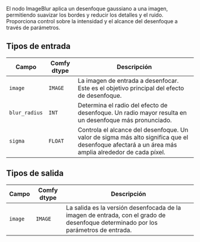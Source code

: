 
El nodo ImageBlur aplica un desenfoque gaussiano a una imagen, permitiendo suavizar los bordes y reducir los detalles y el ruido. Proporciona control sobre la intensidad y el alcance del desenfoque a través de parámetros.

## Tipos de entrada

| Campo          | Comfy dtype | Descripción                                                                   |
|----------------|-------------|-------------------------------------------------------------------------------|
| `image`        | `IMAGE`     | La imagen de entrada a desenfocar. Este es el objetivo principal del efecto de desenfoque. |
| `blur_radius`  | `INT`       | Determina el radio del efecto de desenfoque. Un radio mayor resulta en un desenfoque más pronunciado. |
| `sigma`        | `FLOAT`     | Controla el alcance del desenfoque. Un valor de sigma más alto significa que el desenfoque afectará a un área más amplia alrededor de cada píxel. |

## Tipos de salida

| Campo | Comfy dtype | Descripción                                                              |
|-------|-------------|--------------------------------------------------------------------------|
| `image`| `IMAGE`     | La salida es la versión desenfocada de la imagen de entrada, con el grado de desenfoque determinado por los parámetros de entrada. |
